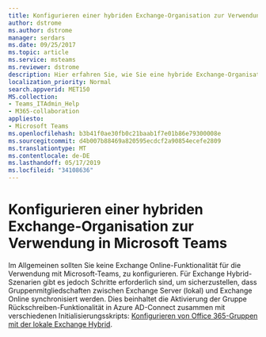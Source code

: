 ```yaml
---
title: Konfigurieren einer hybriden Exchange-Organisation zur Verwendung in Microsoft Teams
author: dstrome
ms.author: dstrome
manager: serdars
ms.date: 09/25/2017
ms.topic: article
ms.service: msteams
ms.reviewer: dstrome
description: Hier erfahren Sie, wie Sie eine hybride Exchange-Organisation zur Verwendung in Microsoft Teams konfigurieren.
localization_priority: Normal
search.appverid: MET150
MS.collection:
- Teams_ITAdmin_Help
- M365-collaboration
appliesto:
- Microsoft Teams
ms.openlocfilehash: b3b41f0ae30fb0c21baab1f7e01b86e79300008e
ms.sourcegitcommit: d4b007b88469a820595ecdcf2a90854ecefe2809
ms.translationtype: MT
ms.contentlocale: de-DE
ms.lasthandoff: 05/17/2019
ms.locfileid: "34108636"
---
```

<a name="configure-an-exchange-hybrid-organization-for-use-with-microsoft-teams"></a>Konfigurieren einer hybriden Exchange-Organisation zur Verwendung in Microsoft Teams
======================================================================

Im Allgemeinen sollten Sie keine Exchange Online-Funktionalität für die Verwendung mit Microsoft-Teams, zu konfigurieren. Für Exchange Hybrid-Szenarien gibt es jedoch Schritte erforderlich sind, um sicherzustellen, dass Gruppenmitgliedschaften zwischen Exchange Server (lokal) und Exchange Online synchronisiert werden. Dies beinhaltet die Aktivierung der Gruppe Rückschreiben-Funktionalität in Azure AD-Connect zusammen mit verschiedenen Initialisierungsskripts: [Konfigurieren von Office 365-Gruppen mit der lokale Exchange Hybrid](https://go.microsoft.com/fwlink/?linkid=854389).
